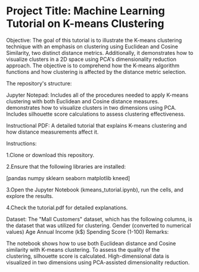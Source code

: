 # Project Title: Machine Learning Tutorial on K-means Clustering
Objective: The goal of this tutorial is to illustrate the K-means clustering technique with an emphasis on clustering using Euclidean and Cosine Similarity, two distinct distance metrics. Additionally, it demonstrates how to visualize clusters in a 2D space using PCA's dimensionality reduction approach. The objective is to comprehend how the K-means algorithm functions and how clustering is affected by the distance metric selection.

The repository's structure:

Jupyter Notepad:
Includes all of the procedures needed to apply K-means clustering with both Euclidean and Cosine distance measures.
demonstrates how to visualize clusters in two dimensions using PCA.
Includes silhouette score calculations to assess clustering effectiveness.

Instructional PDF:
A detailed tutorial that explains K-means clustering and how distance measurements affect it.

Instructions:

1.Clone or download this repository.

2.Ensure that the following libraries are installed:

[pandas
numpy
sklearn
seaborn
matplotlib
kneed]

3.Open the Jupyter Notebook (kmeans_tutorial.ipynb), run the cells, and explore the results.

4.Check the tutorial.pdf for detailed explanations.

Dataset: The "Mall Customers" dataset, which has the following columns, is the dataset that was utilized for clustering.
Gender (converted to numerical values)
Age
Annual Income (k$)
Spending Score (1-100)
Remarks:

The notebook shows how to use both Euclidean distance and Cosine similarity with K-means clustering.
To assess the quality of the clustering, silhouette score is calculated.
High-dimensional data is visualized in two dimensions using PCA-assisted dimensionality reduction.



